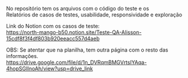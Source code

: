 No repositório tem os arquivos com o código do teste e os<br/>
Relatórios de casos de testes, usabilidade, responsividade e exploração<br/>

Link do Notion com os casos de teste:<br/>
https://north-mango-b50.notion.site/Teste-QA-Alisson-15cdf8f3f4df803b920eeacc557d4aeb<br/>

OBS: Se atentar que na planilha, tem outra página com o resto das informações.<br/>
https://drive.google.com/file/d/1n_DVRqmBMGVrtsIYAqa-4hopSGIInoAh/view?usp=drive_link
